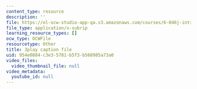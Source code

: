 ```yaml
---
content_type: resource
description: ''
file: https://ol-ocw-studio-app-qa.s3.amazonaws.com/courses/6-046j-introduction-to-algorithms-sma-5503-fall-2005/954e0884c3e35781b5f3b568985a73a0_Ttezuzs39nk.vtt
file_type: application/x-subrip
learning_resource_types: []
ocw_type: OCWFile
resourcetype: Other
title: 3play caption file
uid: 954e0884-c3e3-5781-b5f3-b568985a73a0
video_files:
  video_thumbnail_file: null
video_metadata:
  youtube_id: null
---
```

